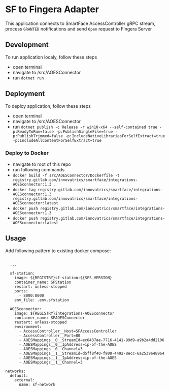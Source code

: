 # SF to Fingera Adapter
This application connects to SmartFace AccessController gRPC stream, process `GRANTED` notifications and send `Open` request to Fingera Server

## Development
To run application localy, follow these steps
 - open terminal
 - navigate to /src/AOESConnector
 - run `dotnet run`

 ## Deployment
 To deploy application, follow these steps
 - open terminal
 - navigate to /src/AOESConnector
 - run `dotnet publish -c Release -r win10-x64 --self-contained true -p:ReadyToRun=false -p:PublishSingleFile=true -p:PublishTrimmed=false -p:IncludeNativeLibrariesForSelfExtract=true -p:IncludeAllContentForSelfExtract=true`

### Deploy to Docker
- navigate to root of this repo
- run following commands
 - `docker build -f src/AOESConnector/Dockerfile -t registry.gitlab.com/innovatrics/smartface/integrations-AOESconnector:1.3 .`
 - `docker tag registry.gitlab.com/innovatrics/smartface/integrations-AOESconnector:1.3 registry.gitlab.com/innovatrics/smartface/integrations-AOESconnector:latest`
 - `docker push registry.gitlab.com/innovatrics/smartface/integrations-AOESconnector:1.3`
 - `docker push registry.gitlab.com/innovatrics/smartface/integrations-AOESconnector:latest`

## Usage
Add following pattern to existing docker compose:

```
      
  ...

  sf-station:
    image: ${REGISTRY}sf-station:${SFS_VERSION}
    container_name: SFStation
    restart: unless-stopped
    ports:
      - 8000:8000
    env_file: .env.sfstation

  AOESconnector:
    image: ${REGISTRY}integrations-AOESconnector
    container_name: SFAOESConnector
    restart: unless-stopped
    environment:
      - AccessController__Host=SFAccessController
      - AccessController__Port=80
      - AOESMappings__0__StreamId=ec0437ae-7716-4141-99d9-a9b2a4dd2106
      - AOESMappings__0__IpAddress=ip-of-the-AOES
      - AOESMappings__0__Channel=3
      - AOESMappings__1__StreamId=d5ff8f40-f900-4492-8ecc-6a2539648964
      - AOESMappings__1__IpAddress=ip-of-the-AOES
      - AOESMappings__1__Channel=3

networks:
  default:
    external:
      name: sf-network

```
